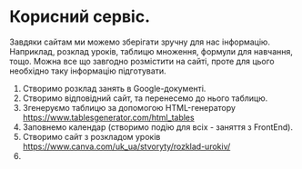 # Корисний сервіс.
Завдяки сайтам ми можемо зберігати зручну для нас інформацію. Наприклад, розклад уроків, таблицю множення, формули для навчання, тощо.
Можна все що завгодно розмістити на сайті, проте для цього необхідно таку інформацію підготувати.
1. Створимо розклад занять в Google-документі.
2. Створимо відповідний сайт, та перенесемо до нього таблицю.
3. Згенеруємо таблицю за допомогою HTML-генератору https://www.tablesgenerator.com/html_tables
4. Заповнемо календар (створимо подію для всіх - заняття з FrontEnd).
5. Створимо сайт з розкладом уроків https://www.canva.com/uk_ua/stvoryty/rozklad-urokiv/
6. 